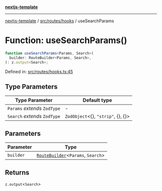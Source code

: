 [**nextjs-template**](../../../../README.md)

---

[nextjs-template](../../../../README.md) / [src/routes/hooks](../README.md) / useSearchParams

# Function: useSearchParams()

```ts
function useSearchParams<Params, Search>(
  builder: RouteBuilder<Params, Search>,
): z.output<Search>;
```

Defined in: [src/routes/hooks.ts:45](https://github.com/Its-Satyajit/nextjs-template/blob/a020f2e64682696d16eea8be5c54d400aa09764e/src/routes/hooks.ts#L45)

## Type Parameters

| Type Parameter               | Default type                               |
| ---------------------------- | ------------------------------------------ |
| `Params` _extends_ `ZodType` | -                                          |
| `Search` _extends_ `ZodType` | `ZodObject`\<\{\}, `"strip"`, \{\}, \{\}\> |

## Parameters

| Parameter | Type                                                                                 |
| --------- | ------------------------------------------------------------------------------------ |
| `builder` | [`RouteBuilder`](../../makeRoute/type-aliases/RouteBuilder.md)\<`Params`, `Search`\> |

## Returns

`z.output`\<`Search`\>
